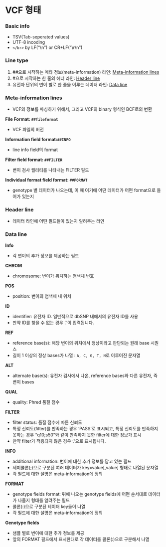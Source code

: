 # VCF 형태

### Basic info
- TSV(Tab-seperated values)
- UTF-8 incoding
- `</br>` by LF(“\n”) or CR+LF(“\r\n”)

### Line type
1. ##으로 시작하는 메타 정보(meta-information) 라인: [Meta-information lines](#meta-information-lines)
2. #으로 시작하는 한 줄의 헤더 라인: [Header line](#header-line)
3. 유전자 단위의 변이 별로 한 줄을 이루는 데이터 라인: [Data line](#data-line)

### Meta-information lines
- VCF의 정보를 파싱하기 위해서, 그리고 VCF의 binary 형식인 BCF로의 변환

**File Format: `##fileformat`**
- VCF 파일의 버전

**Information field format:`##INFO`**
- line info field의 format

**Filter field format: `##FILTER`**
- 변이 검사 퀄리티를 나타내는 FILTER 필드

**Individual format field format: `##FORMAT`**
- genotype 별 데이터가 나오는데, 이 때 여기에 어떤 데이터가 어떤 format으로 들어가 있는지

### Header line
- 데이터 라인에 어떤 필드들이 있는지 알려주는 라인

### Data line
**Info**
- 각 변이의 추가 정보를 제공하는 필드

**CHROM**
- chromosome: 변이가 위치하는 염색체 번호

**POS**
- position: 변이의 염색체 내 위치

**ID**
- identifier: 유전자 ID. 일반적으로 dbSNP 내에서의 유전자 ID를 사용
- 만약 ID를 찾을 수 없는 경우 ‘.’이 입력됩니다.

**REF**
- reference base(s): 해당 변이의 위치에서 정상이라고 판단되는 원래 base 시퀀스
- 길이 1 이상의 정상 bases가 나열 : `A, C, G, T, N`로 이루어진 문자열

**ALT**
- alternate base(s): 유전자 검사에서 나온, reference bases와 다른 유전자, 즉 변이 bases

**QUAL**
- quality: Phred 품질 점수

**FILTER**
- filter status: 품질 점수에 따른 신뢰도
- 특정 신뢰도(filter)를 만족하는 경우 ‘PASS’로 표시되고, 특정 신뢰도를 만족하지 못하는 경우 “q10;s50”와 같이 만족하지 못한 filter에 대한 정보가 표시
- 만약 filter가 적용되지 않은 경우 ‘.’으로 표시됩니다.

**INFO**
- additional information: 변이에 대한 추가 정보를 담고 있는 필드
- 세미콜론(;)으로 구분된 여러 데이터가 key=value[,value] 형태로 나열된 문자열
- 각 필드에 대한 설명은 meta-information에 정의

**FORMAT**
- genotype fields format: 뒤에 나오는 genotype fields에 어떤 순서대로 데이터가 나올지 형태를 알려주는 필드
- 콜론(:)으로 구분된 테이터 key들이 나열
- 각 필드에 대한 설명은 meta-information에 정의


**Genotype fields**
- 샘플 별로 변이에 대한 추가 정보를 제공
- 앞의 FORMAT 필드에서 표시한대로 각 데이터를 콜론(:)으로 구분해서 나열

